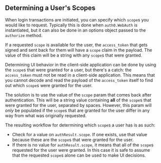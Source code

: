 ## Determining a User's Scopes

When login transactions are initiated, you can specify which `scope`s you would like to request. Typically this is done when `auth0.WebAuth` is instantiated, but it can also be done in an options object passed to the `authorize` method.

If a requested `scope` is available for the user, the `access_token` that gets signed and sent back for them will have a `scope` claim in the payload. The value of this claim will be a string with any `scope`s that were granted.

Determining UI behavior in the client-side application can be done by using the `scope`s that were granted for a user, but there's a catch: the `access_token` must not be read in a client-side application. This means that you cannot decode and read the payload of the `access_token` itself to find out which `scope`s were granted for the user.

The solution is to use the value of the `scope` param that comes back after authentication. This will be a string value containing **all** of the `scope`s that were granted for the user, separated by spaces. However, this param will _only_ be populated if the `scope`s that are granted for the user differ in any way from what was originally requested.

The resulting workflow for determining which `scope`s a user has is as such:

* Check for a value on `authResult.scope`. If one exists, use that value because these are the `scope`s that were granted for the user.
* If there is no value for `authResult.scope`, it means that all of the `scope`s requested for the user were granted. In this case it is safe to assume that the requested `scope`s alone can be used to make UI decisions.